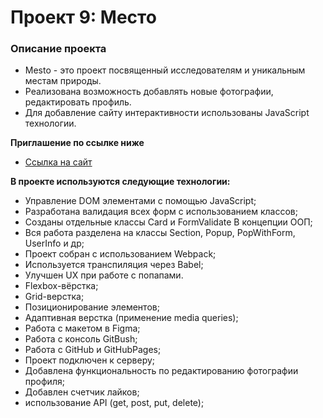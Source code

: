 # Проект 9: Место

### Описание проекта

* Mesto - это проект посвященный исследователям и уникальным местам природы.
* Реализована возможность добавлять новые фотографии, редактировать профиль.
* Для добавление сайту интерактивности использованы JavaScript технологии.

**Приглашение по ссылке ниже**
* [Ссылка на сайт](https://alex-bon-9.github.io/mesto/)

**В проекте используются следующие технологии:**

* Управление DOM элементами с помощью JavaScript;
* Разработана валидация всех форм с использованием классов;
* Созданы отдельные классы Card и FormValidate В концепции ООП;
* Вся работа разделена на классы Section, Popup, PopWithForm, UserInfo и др;
* Проект собран с использованием Webpack;
* Используется транспиляция через Babel;
* Улучшен UX при работе с попапами.
* Flexbox-вёрстка;
* Grid-верстка;
* Позиционирование элементов;
* Адаптивная верстка (применение media queries);
* Работа с макетом в Figma;
* Работа с консоль GitBush;
* Работа с GitHub и GitHubPages;
* Проект подключен к серверу;
* Добавлена функциональность по редактированию фотографии профиля;
* Добавлен счетчик лайков;
* использование API (get, post, put, delete);
